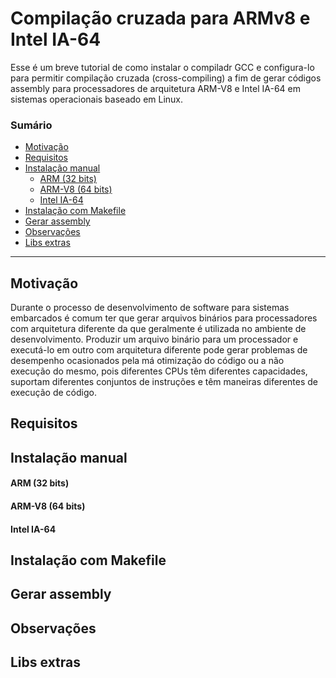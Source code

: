 # Compilação cruzada para ARMv8 e Intel IA-64

Esse é um breve tutorial de como instalar o compiladr GCC e configura-lo para 
permitir compilação cruzada (cross-compiling) a fim de gerar códigos assembly
para processadores de arquitetura ARM-V8 e Intel IA-64 em sistemas operacionais
baseado em Linux. 

### Sumário
- [Motivação](#motivação)
- [Requisitos](#requisitos)
- [Instalação manual](#instalação-manual)
   - [ARM (32 bits)](#arm-32-bits)
   - [ARM-V8 (64 bits)](#arm-v8-64-bits)
   - [Intel IA-64](#intel-ia-64)
- [Instalação com Makefile](#instalação-com-makefile)
- [Gerar assembly](#gerar-assembly)
- [Observações](#observações)
- [Libs extras](#libs-extras)

----

## Motivação

Durante o processo de desenvolvimento de software para sistemas embarcados
é comum ter que gerar arquivos binários para processadores com arquitetura
diferente da que geralmente é utilizada no ambiente de desenvolvimento. 
Produzir um arquivo binário para um processador e executá-lo em outro com 
arquitetura diferente pode gerar problemas de desempenho ocasionados
pela má otimização do código ou a não execução do mesmo, pois diferentes
CPUs têm diferentes capacidades, suportam diferentes conjuntos de instruções
e têm maneiras diferentes de execução de código. 

## Requisitos

## Instalação manual
#### ARM (32 bits)
#### ARM-V8 (64 bits)
#### Intel IA-64
## Instalação com Makefile

## Gerar assembly

## Observações

## Libs extras
